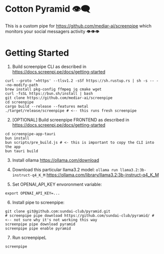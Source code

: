 # Cotton Pyramid 👁️‍🗨️ 

This is a custom pipe for https://github.com/mediar-ai/screenpipe which monitors your social messagers activity 👁️👁️👁️

# Getting Started

1. Build screenpipe CLI as described in https://docs.screenpi.pe/docs/getting-started

```
curl --proto '=https' --tlsv1.2 -sSf https://sh.rustup.rs | sh -s -- --no-modify-path
brew install pkg-config ffmpeg jq cmake wget
curl -fsSL https://bun.sh/install | bash
git clone https://github.com/mediar-ai/screenpipe
cd screenpipe
cargo build --release --features metal
./target/release/screenpipe # <-- this runs fresh screenpipe
```

2. [OPTIONAL] Build screenpipe FRONTEND as described in https://docs.screenpi.pe/docs/getting-started

```
cd screenpipe-app-tauri
bun install
bun scripts/pre_build.js # <- this is important to copy the CLI into the app
bun tauri build
```

3. Install ollama https://ollama.com/download

4. Download this particular llama3.2 model: `ollama run llama3.2:3b-instruct-q4_K_M` https://ollama.com/library/llama3.2:3b-instruct-q4_K_M

5. Set OPENAI_API_KEY envoronment variable:
```
export OPENAI_API_KEY=...
```

6. Install pipe to screenpipe:

```
git clone git@github.com:sundai-club/pyramid.git
# screenpipe pipe download https://github.com/sundai-club/pyramid/ # <-- not sure why it's not working this way
screenpipe pipe download pyramid
screenpipe pipe enable pyramid
```

7. Run screenpipeL

```
screenpipe
```
